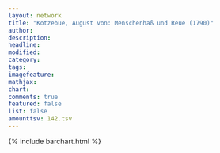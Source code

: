 ```yaml
---
layout: network
title: "Kotzebue, August von: Menschenhaß und Reue (1790)"
author:
description:
headline:
modified:
category:
tags:
imagefeature: 
mathjax: 
chart: 
comments: true
featured: false
list: false
amounttsv: 142.tsv
---
```

{% include barchart.html %}
